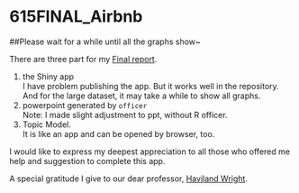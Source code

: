 # 615FINAL_Airbnb

##Please wait for a while until all the graphs show~

There are three part for my [Final report](https://drive.google.com/open?id=1i2hJfhXJVr-c2fOXAojArfRZB6VK4g0L).
1. the Shiny app  
   I have problem publishing the app. But it works well in the repository.
   And for the large dataset, it may take a while to show all graphs.
2. powerpoint generated by `officer`  
   Note: I made slight adjustment to ppt, without R officer.
3. Topic Model.  
   It is like an app and can be opened by browser, too.
   
I would like to express my deepest appreciation to all those who offered me help and suggestion to complete this app. 

A special gratitude I give to our dear professor, [Haviland Wright](https://github.com/havilandw).
